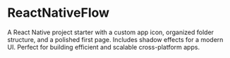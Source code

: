 # ReactNativeFlow
A React Native project starter with a custom app icon, organized folder structure, and a polished first page. Includes shadow effects for a modern UI. Perfect for building efficient and scalable cross-platform apps.

